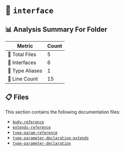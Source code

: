 # 📁 `interface`

## 📊 Analysis Summary For Folder

| Metric | Count |
|--------|-------|
| 📁 Total Files | 5 |
| 📐 Interfaces | 6 |
| 📑 Type Aliases | 1 |
| 🔢 Line Count | 15 |


## 📋 Files

This section contains the following documentation files:

- [`body-reference`](./body-reference.md)
- [`extends-reference`](./extends-reference.md)
- [`type-param-reference`](./type-param-reference.md)
- [`type-parameter-declaration-extends`](./type-parameter-declaration-extends.md)
- [`type-parameter-declaration`](./type-parameter-declaration.md)